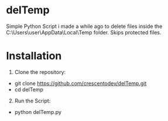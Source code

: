 # delTemp
Simple Python Script i made a while ago to delete files inside the C:\Users\user\AppData\Local\Temp folder. Skips protected files.

# Installation
1. Clone the repository:
- git clone https://github.com/crescentodev/delTemp.git
- cd delTemp
2. Run the Script:
- python delTemp.py

